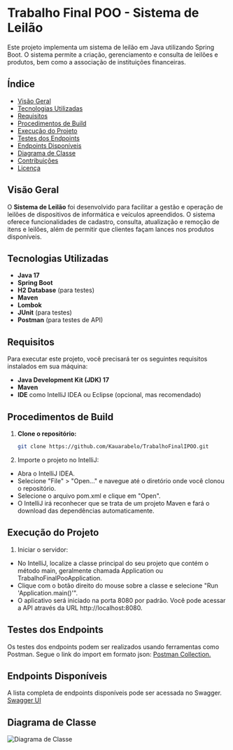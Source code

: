 # Trabalho Final POO - Sistema de Leilão

Este projeto implementa um sistema de leilão em Java utilizando Spring Boot. O sistema permite a criação, gerenciamento e consulta de leilões e produtos, bem como a associação de instituições financeiras.

## Índice
- [Visão Geral](#visão-geral)
- [Tecnologias Utilizadas](#tecnologias-utilizadas)
- [Requisitos](#requisitos)
- [Procedimentos de Build](#procedimentos-de-build)
- [Execução do Projeto](#execução-do-projeto)
- [Testes dos Endpoints](#testes-dos-endpoints)
- [Endpoints Disponíveis](#endpoints-disponíveis)
- [Diagrama de Classe](#diagrama-de-classe)
- [Contribuições](#contribuições)
- [Licença](#licença)

## Visão Geral

O **Sistema de Leilão** foi desenvolvido para facilitar a gestão e operação de leilões de dispositivos de informática e veículos apreendidos. O sistema oferece funcionalidades de cadastro, consulta, atualização e remoção de itens e leilões, além de permitir que clientes façam lances nos produtos disponíveis.

## Tecnologias Utilizadas

- **Java 17**
- **Spring Boot**
- **H2 Database** (para testes)
- **Maven**
- **Lombok**
- **JUnit** (para testes)
- **Postman** (para testes de API)

## Requisitos

Para executar este projeto, você precisará ter os seguintes requisitos instalados em sua máquina:

- **Java Development Kit (JDK) 17**
- **Maven**
- **IDE** como IntelliJ IDEA ou Eclipse (opcional, mas recomendado)

## Procedimentos de Build

1. **Clone o repositório:**
   ```bash
   git clone https://github.com/Kauarabelo/TrabalhoFinalIPOO.git

2. Importe o projeto no IntelliJ:

- Abra o IntelliJ IDEA.<br>
- Selecione "File" > "Open..." e navegue até o diretório onde você clonou o repositório.<br>
- Selecione o arquivo pom.xml e clique em "Open".<br>
- O IntelliJ irá reconhecer que se trata de um projeto Maven e fará o download das dependências automaticamente.

## Execução do Projeto

1. Iniciar o servidor:
- No IntelliJ, localize a classe principal do seu projeto que contém o método main, geralmente chamada Application ou TrabalhoFinalPooApplication.
- Clique com o botão direito do mouse sobre a classe e selecione "Run 'Application.main()'".
- O aplicativo será iniciado na porta 8080 por padrão. Você pode acessar a API através da URL http://localhost:8080.

## Testes dos Endpoints
Os testes dos endpoints podem ser realizados usando ferramentas como Postman. Segue o link do import em formato json: <a href="https://github.com/Kauarabelo/TrabalhoFinalPOO/blob/main/PostManCode.txt">Postman Collection.</a>

## Endpoints Disponíveis
A lista completa de endpoints disponíveis pode ser acessada no Swagger. <a href="http://localhost:8080/swagger-ui/index.html">Swagger UI</a>

## Diagrama de Classe
![Diagrama de Classe](https://github.com/Kauarabelo/TrabalhoFinalPOO/blob/main/DiagramaDeClasses.png)
